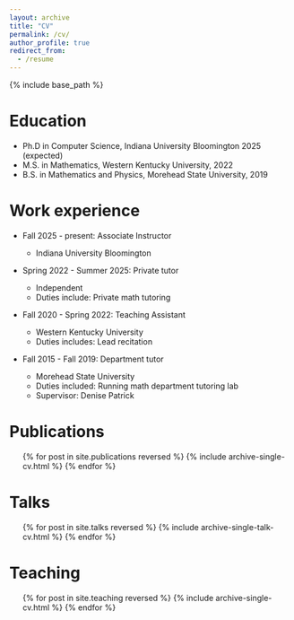 ```yaml
---
layout: archive
title: "CV"
permalink: /cv/
author_profile: true
redirect_from:
  - /resume
---
```


{% include base_path %}

Education
======
* Ph.D in Computer Science, Indiana University Bloomington 2025 (expected)
* M.S. in Mathematics, Western Kentucky University, 2022
* B.S. in Mathematics and Physics, Morehead State University, 2019

Work experience
======
* Fall 2025 - present: Associate Instructor
  * Indiana University Bloomington

* Spring 2022 - Summer 2025: Private tutor
  * Independent
  * Duties include: Private math tutoring

* Fall 2020 - Spring 2022: Teaching Assistant
  * Western Kentucky University
  * Duties includes: Lead recitation 

* Fall 2015 - Fall 2019: Department tutor
  * Morehead State University
  * Duties included: Running math department tutoring lab
  * Supervisor: Denise Patrick

Publications
======
  <ul>{% for post in site.publications reversed %}
    {% include archive-single-cv.html %}
  {% endfor %}</ul>
  
Talks
======
  <ul>{% for post in site.talks reversed %}
    {% include archive-single-talk-cv.html  %}
  {% endfor %}</ul>
  
Teaching
======
  <ul>{% for post in site.teaching reversed %}
    {% include archive-single-cv.html %}
  {% endfor %}</ul>
